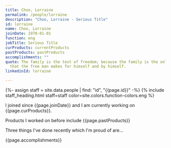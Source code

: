 ```yaml
---
title: Choo, Lorraine
permalink: /people/lorraine
description: "Choo, Lorraine - Serious Title"
id: lorraine
name: Choo, Lorraine
joinDate: 1970-01-01
function: eng
jobTitle: Serious Title
curProducts: currentProducts
pastProducts: pastProducts
accomplishments: ""
quote: The family is the test of freedom; because the family is the only thing
  that the free man makes for himself and by himself.
linkedinId: lorraine

---
```


{%- assign staff = site.data.people | find: "id", "{{page.id}}" -%}
{% include staff_heading.html staff=staff color=site.colors.function-colors.eng %}

<p>I joined since {{page.joinDate}} and I am currently working on {{page.curProducts}}.</p>

<p>Products I worked on before include {{page.pastProducts}}</p>

<p>Three things I've done recently which I'm proud of are...</p>
{{page.accomplishments}}
